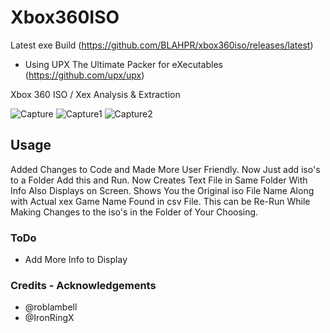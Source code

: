 Xbox360ISO
==========
Latest exe Build (https://github.com/BLAHPR/xbox360iso/releases/latest)
* Using UPX The Ultimate Packer for eXecutables (https://github.com/upx/upx)

Xbox 360 ISO / Xex Analysis &amp; Extraction

![Capture](https://github.com/user-attachments/assets/f597027b-7a88-4246-a8ca-0f8ea909c945)
![Capture1](https://github.com/user-attachments/assets/da6e1449-ca61-40d2-93e3-9af47769a13b)
![Capture2](https://github.com/user-attachments/assets/63438838-c800-420e-92c4-f8206409d175)

Usage
------------

Added Changes to Code and Made More User Friendly. Now Just add iso's to a Folder Add this and Run. Now Creates Text File in Same Folder With Info Also Displays on Screen. Shows You the Original iso File Name Along with Actual xex Game Name Found in csv File. This can be Re-Run While Making Changes to the iso's in the Folder of Your Choosing.

### ToDo
* Add More Info to Display

### Credits - Acknowledgements
* @roblambell
* @IronRingX
